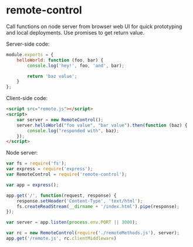 # remote-control

Call functions on node server from browser web UI for quick prototyping and local deployments. Use promises to get return value.

Server-side code:

```js
module.exports = {
    helloWorld: function (foo, bar) {
        console.log('hey!', foo, 'and', bar);

        return 'baz value';
    }
};
```

Client-side code:

```html
<script src="remote.js"></script>
<script>
    var server = new RemoteControl();
    server.helloWorld("foo value", "bar value").then(function (baz) {
        console.log("responded with", baz);
    });
</script>
```

Node server:

```js
var fs = require('fs');
var express = require('express');
var RemoteControl = require('remote-control');

var app = express();

app.get('/', function(request, response) {
    response.setHeader('Content-Type', 'text/html');
    fs.createReadStream(__dirname + '/index.html').pipe(response);
});

var server = app.listen(process.env.PORT || 3000);

var rc = new RemoteControl(require('./remoteMethods.js'), server);
app.get('/remote.js', rc.clientMiddleware)
```
